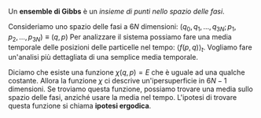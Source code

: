 Un **ensemble di Gibbs** è un *insieme di punti nello spazio delle fasi*.

Consideriamo uno spazio delle fasi a $6N$ dimensioni: $(q_{0},q_{1},\ldots,q_{3N};p_{1},p_{2},\ldots,p_{3N})\equiv (q,p)$ Per analizzare il sistema possiamo fare una media temporale delle posizioni delle particelle nel tempo: $\langle f(p,q)\rangle_{t}$. Vogliamo fare un'analisi più dettagliata di una semplice media temporale.

Diciamo che esiste una funzione $\chi(q,p)=E$ che è uguale ad una qualche costante. Allora la funzione $\chi$ ci descrive un'ipersuperficie in $6N-1$ dimensioni. Se troviamo questa funzione, possiamo trovare una media sullo spazio delle fasi, anziché usare la media nel tempo. L'ipotesi di trovare questa funzione si chiama **ipotesi ergodica**.
